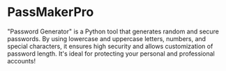 # PassMakerPro
"Password Generator" is a Python tool that generates random and secure passwords. By using lowercase and uppercase letters, numbers, and special characters, it ensures high security and allows customization of password length. It's ideal for protecting your personal and professional accounts!
